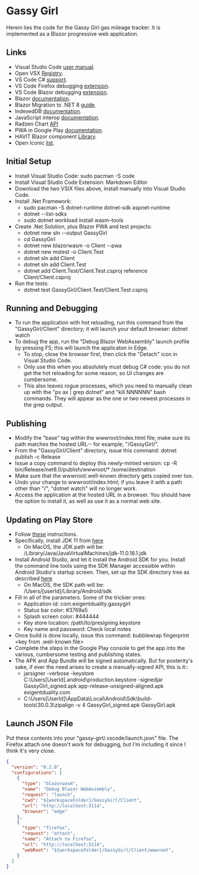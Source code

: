 # Gassy Girl

Herein lies the code for the Gassy Girl gas mileage tracker. It is implemented as a Blazor progressive web application.

## Links

* Visual Studio Code [user manual](https://code.visualstudio.com/docs).
* Open VSX [Registry](https://open-vsx.org).
* VS Code C# [support](https://marketplace.visualstudio.com/items?itemName=ms-dotnettools.csharp).
* VS Code Firefox debugging [extension](https://marketplace.visualstudio.com/items?itemName=firefox-devtools.vscode-firefox-debug).
* VS Code Blazor debugging [extension](https://marketplace.visualstudio.com/items?itemName=ms-dotnettools.blazorwasm-companion).
* Blazor [documentation](https://docs.microsoft.com/en-us/aspnet/core/blazor/?view=aspnetcore-6.0).
* Blazor Migration to .NET 8 [guide](https://learn.microsoft.com/en-us/aspnet/core/migration/70-80?view=aspnetcore-8.0&tabs=visual-studio#update-a-blazor-webassembly-app).
* IndexedDB [documentation](https://javascript.info/indexeddb).
* JavaScript interop [documentation](https://docs.microsoft.com/en-us/aspnet/core/blazor/javascript-interoperability/call-javascript-from-dotnet?view=aspnetcore-6.0#synchronous-js-interop-in-blazor-webassembly-apps).
* Radzen Chart [API](https://www.radzen.com/documentation/blazor/chart)
* PWA in Google Play [documentation](https://developers.google.com/codelabs/pwa-in-play).
* HAVIT Blazor component [Library](https://havit.blazor.eu).
* Open Iconic [list](https://useiconic.com/open#icons).

## Initial Setup

* Install Visual Studio Code: sudo pacman -S code
* Install Visual Studio Code Extension: Markdown Editor
* Download the two VSIX files above, install manually into Visual Studio Code.
* Install .Net Framework:
  * sudo pacman -S dotnet-runtime dotnet-sdk aspnet-runtime
  * dotnet --list-sdks
  * sudo dotnet workload install wasm-tools
* Create .Net Solution, plus Blazor PWA and test projects:
  * dotnet new sln --output GassyGirl
  * cd GassyGirl
  * dotnet new blazorwasm -o Client --pwa
  * dotnet new mstest -o Client.Test
  * dotnet sln add Client
  * dotnet sln add Client.Test
  * dotnet add Client.Test/Client.Test.csproj reference Client/Client.csproj
* Run the tests:
  * dotnet test GassyGirl/Client.Test/Client.Test.csproj

## Running and Debugging

* To run the application with hot reloading, run this command from the "GassyGirl/Client" directory; it will launch your default browser: dotnet watch
* To debug the app, run the "Debug Blazor WebAssembly" launch profile by pressing F5; this will launch the applicaton in Edge.
  * To stop, close the browser first, then click the "Detach" icon in Visual Studio Code.
  * Only use this when you absolutely must debug C# code: you do not get the hot reloading for some reason, so UI changes are cumbersome.
  * This also leaves rogue processes, which you need to manually clean up with the "ps ax | grep dotnet" and "kill NNNNNN" bash commands. They will appear as the one or two newest processes in the grep output.

## Publishing

* Modify the "base" tag within the wwwroot/index.html file; make sure its path matches the hosted URL-- for example, "/GassyGirl/".
* From the "GassyGirl/Client" directory, issue this command: dotnet publish -c Release
* Issue a copy command to deploy this newly-minted version: cp -R bin/Release/net8.0/publish/wwwroot/* /some/destination
* Make sure that the wwwroot/.well-known directory gets copied over too.
* Undo your change to wwwroot/index.html; if you leave it with a path other than "/", "dotnet watch" will no longer work.
* Access the application at the hosted URL in a browser. You should have the option to install it, as well as use it as a normal web site.

## Updating on Play Store

* Follow [these](https://developers.google.com/codelabs/pwa-in-play) instructions.
* Specifically, install JDK 11 from [here](https://www.oracle.com/java/technologies/downloads/#java11-mac)
  * On MacOS, the JDK path will be: /Library/Java/JavaVirtualMachines/jdk-11.0.16.1.jdk
* Install Android Studio, and let it install the Android SDK for you. Install the command line tools using the SDK Manager accessible within Android Studio's startup screen. Then, set up the SDK directory tree as described [here](https://stackoverflow.com/questions/63812717/bubblewrap-cli-shows-error-the-given-android-sdk-isnt-correct-when-bubblewrap-b)
  * On MacOS, the SDK path will be: /Users/[userId]/Library/Android/sdk
* Fill in all of the parameters. Some of the trickier ones:
  * Application id: com.exigentduality.gassygirl
  * Status bar color: #3769a5
  * Splash screen color: #444444
  * Key store location: /path/to/presigning.keystore
  * Key name and password: Check local notes
* Once build is done locally, issue this command: bubblewrap fingerprint <key from .well-known file>
* Complete the steps in the Google Play console to get the app into the various, cumbersome testing and publishing states.
* The APK and App Bundle will be signed automatically. But for posterity's sake, if ever the need arises to create a manually-signed API, this is it::
  * jarsigner -verbose -keystore C:\Users\[UserId]\.android\production.keystore -signedjar GassyGirl_signed.apk app-release-unsigned-aligned.apk exigentduality.com
  * C:\Users\[UserId]\AppData\Local\Android\Sdk\build-tools\30.0.3\zipalign -v 4 GassyGirl_signed.apk GassyGirl.apk

## Launch JSON File

Put these contents into your "gassy-girl/.vscode/launch.json" file. The Firefox attach one doesn't work for debugging, but I'm including it since I think it's very close.

```json
{
  "version": "0.2.0",
  "configurations": [
    {
      "type": "blazorwasm",
      "name": "Debug Blazor WebAssembly",
      "request": "launch",
      "cwd": "${workspaceFolder}/GassyGirl/Client",
      "url": "http://localhost:5114",
      "browser": "edge"
    },
    {
      "type": "firefox",
      "request": "attach",
      "name": "Attach to Firefox",
      "url": "http://localhost:5114",
      "webRoot": "${workspaceFolder}/GassyGirl/Client/wwwroot",
    }
  ]
}
```
